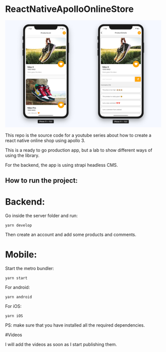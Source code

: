 # ReactNativeApolloOnlineStore

![](./.github/images/result.jpg)

This repo is the source code for a youtube series about how to create a react native online shop using apollo 3.

This is a ready to go production app, but a lab to show different ways of using the library.

For the backend, the app is using strapi headless CMS.

## How to run the project:

# Backend:

Go inside the server folder and run:

```
yarn develop
```

Then create an account and add some products and comments.

# Mobile:

Start the metro bundler:

```
yarn start
```

For android:

```
yarn android
```

For iOS:
```
yarn iOS
```

PS: make sure that you have installed all the required dependencies.

#Videos

I will add the videos as soon as I start publishing them.
